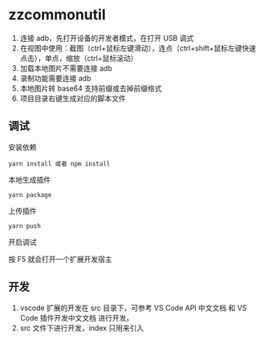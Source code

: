 # zzcommonutil

1. 连接 adb，先打开设备的开发者模式，在打开 USB 调式
2. 在视图中使用：截图（ctrl+鼠标左键滑动），连点（ctrl+shift+鼠标左键快速点击），单点，缩放（ctrl+鼠标滚动）
3. 加载本地图片不需要连接 adb
4. 录制功能需要连接 adb
5. 本地图片转 base64 支持前缀或去掉前缀格式
6. 项目目录右键生成对应的脚本文件

## 调试

安装依赖

```
yarn install 或者 npm install
```

本地生成插件

```
yarn package
```

上传插件

```
yarn push
```

开启调试

按 F5 就会打开一个扩展开发宿主

## 开发

1. vscode 扩展的开发在 src 目录下，可参考 VS Code API 中文文档 和 VS Code 插件开发中文文档 进行开发。
2. src 文件下进行开发，index 只用来引入
